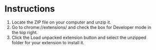 # Instructions

1. Locate the ZIP file on your computer and unzip it.
2. Go to chrome://extensions/ and check the box for Developer mode in the top right.
3. Click the Load unpacked extension button and select the unzipped folder for your extension to install it.
